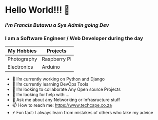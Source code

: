 <h1> Hello World!!! 👋<br> </h1>
 <h3><em>I'm <span> Francis Butawu</span> a Sys Admin going Dev</em></h3>

<h3>I am  a Software Engineer / Web Developer during the day</h3>

My Hobbies | Projects
------------ | -------------
Photography| Raspberry Pi
Electronics | Arduino


 

<!--**alpha-geek/alpha-geek** is a ✨ _special_ ✨ repository because its `README.md` (this file) appears on your GitHub -->

- 🔭 I’m currently working on Python and Django
- 🌱 I’m currently learning DevOps Tools 
- 👯 I’m looking to collaborate Any Open source Projects 
- 🤔 I’m looking for help with ...
- 💬 Ask me about any Networking or Infrasructure stuff 
- 📫 How to reach me: https://www.techcape.co.za
- ⚡ Fun fact: I always learn from mistakes of others who take my advice

